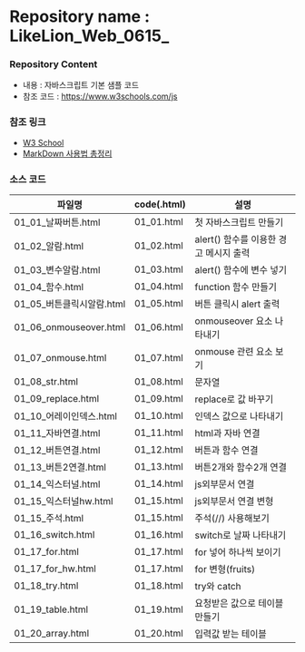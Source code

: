 # Repository name : LikeLion_Web_0615_
### Repository Content
  * 내용 : 자바스크립트 기본 샘플 코드
  * 참조 코드 : https://www.w3schools.com/js
### 참조 링크
  * [W3 School](https://www.w3schools.com/js)
  * [MarkDown 사용법 총정리](https://heropy.blog/2017/09/30/markdown/)
### 소스 코드
| 파일명 | code(.html) | 설명 |
|------  |---          |---   |
|01_01_날짜버튼.html |01_01.html | 첫 자바스크립트 만들기|
|01_02_알람.html |01_02.html | alert() 함수를 이용한 경고 메시지 출력|
|01_03_변수알람.html |01_03.html | alert() 함수에 변수 넣기|
|01_04_함수.html |01_04.html | function 함수 만들기|
|01_05_버튼클릭시알람.html |01_05.html | 버튼 클릭시 alert 출력|
|01_06_onmouseover.html |01_06.html | onmouseover 요소 나타내기|
|01_07_onmouse.html |01_07.html | onmouse 관련 요소 보기|
|01_08_str.html |01_08.html | 문자열 |
|01_09_replace.html |01_09.html | replace로 값 바꾸기|
|01_10_어레이인덱스.html |01_10.html | 인덱스 값으로 나타내기|
|01_11_자바연결.html |01_11.html | html과 자바 연결|
|01_12_버튼연결.html |01_12.html | 버튼과 함수 연결|
|01_13_버튼2연결.html |01_13.html | 버튼2개와 함수2개 연결|
|01_14_익스터널.html |01_14.html | js외부문서 연결|
|01_15_익스터널hw.html |01_15.html | js외부문서 연결 변형|
|01_15_주석.html |01_15.html | 주석(//) 사용해보기|
|01_16_switch.html |01_16.html | switch로 날짜 나타내기|
|01_17_for.html |01_17.html | for 넣어 하나씩 보이기|
|01_17_for_hw.html |01_17.html | for 변형(fruits)|
|01_18_try.html |01_18.html | try와 catch|
|01_19_table.html |01_19.html | 요청받은 값으로 테이블 만들기|
|01_20_array.html |01_20.html | 입력값 받는 테이블|
